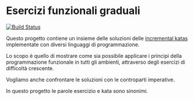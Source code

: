 # Esercizi funzionali graduali

[![Build Status](https://travis-ci.org/CodeGardenRome/incremental-katas-jvm-langs.svg?branch=master)](https://travis-ci.org/CodeGardenRome/incremental-katas-jvm-langs)

Questo progetto contiene un insieme delle soluzioni delle [incremental katas](https://github.com/Gianfrancoalongi/incremental_katas) implementate con diversi linguaggi di programmazione.

Lo scopo è quello di mostrare come sia possibile applicare i principi della programmazione funzionale in tutti gli ambienti, attraverso degli esercizi di difficoltà crescente.

Vogliamo anche confrontare le soluzioni con le controparti imperative.

In questo progetto le parole esercizio e kata sono sinonimi.